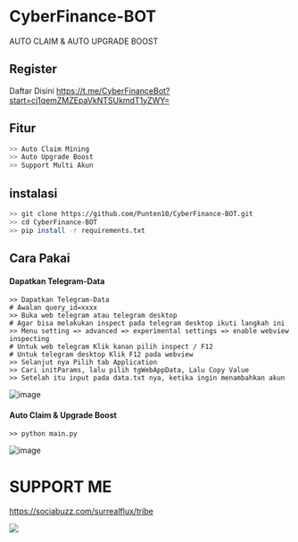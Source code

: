 # CyberFinance-BOT
AUTO CLAIM &amp; AUTO UPGRADE BOOST

## Register
Daftar Disini https://t.me/CyberFinanceBot?start=cj1qemZMZEpaVkNTSUkmdT1yZWY=

## Fitur
```bash
>> Auto Claim Mining
>> Auto Upgrade Boost
>> Support Multi Akun
```

## instalasi
```bash
>> git clone https://github.com/Punten10/CyberFinance-BOT.git
>> cd CyberFinance-BOT
>> pip install -r requirements.txt
```

## Cara Pakai
#### Dapatkan Telegram-Data
```shell
>> Dapatkan Telegram-Data
# Awalan query_id=xxxx
>> Buka web telegram atau telegram desktop
# Agar bisa melakukan inspect pada telegram desktop ikuti langkah ini
>> Menu setting => advanced => experimental settings => enable webview inspecting
# Untuk web telegram Klik kanan pilih inspect / F12
# Untuk telegram desktop Klik F12 pada webview
>> Selanjut nya Pilih tab Application
>> Cari initParams, lalu pilih tgWebAppData, Lalu Copy Value
>> Setelah itu input pada data.txt nya, ketika ingin menambahkan akun
```
![image](https://github.com/Punten10/CyberFinance-BOT/assets/64400801/8f273241-4f7f-4002-9044-d2fb776d218e)

#### Auto Claim & Upgrade Boost
```shell
>> python main.py
```
![image](https://github.com/Punten10/CyberFinance-BOT/assets/64400801/83bcf90e-10a9-4580-a63c-9070e5b77cd9)

# SUPPORT ME
https://sociabuzz.com/surrealflux/tribe

[<img src="https://img.shields.io/badge/Telegram-%40Me-orange">](https://t.me/zuiredrop)
